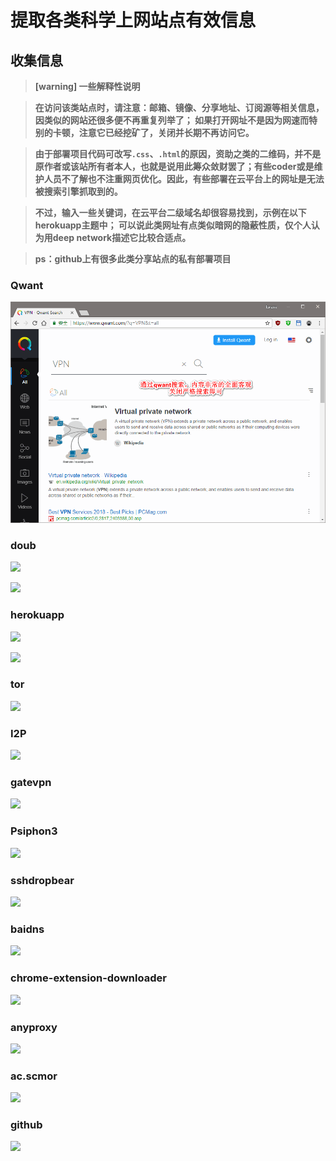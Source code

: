 # 提取各类科学上网站点有效信息

## 收集信息

> **[warning] 一些解释性说明**

> **在访问该类站点时，请注意：邮箱、镜像、分享地址、订阅源等相关信息，因类似的网站还很多便不再重复列举了； 如果打开网址不是因为网速而特别的卡顿，注意它已经挖矿了，关闭并长期不再访问它。**

> **由于部署项目代码可改写`.css`、`.html`的原因，资助之类的二维码，并不是原作者或该站所有者本人，也就是说用此筹众敛财罢了；有些coder或是维护人员不了解也不注重网页优化。因此，有些部署在云平台上的网址是无法被搜索引擎抓取到的。**

> **不过，输入一些关键词，在云平台二级域名却很容易找到，示例在以下herokuapp主题中； 可以说此类网址有点类似暗网的隐蔽性质，仅个人认为用deep network描述它比较合适点。**

> **ps：github上有很多此类分享站点的私有部署项目**

### Qwant

![](../.gitbook/assets/2018-05-13_234050.png)

### doub

![](https://raw.githubusercontent.com/loremwalker/fq-book/master/.gitbook/assets/doub.io_sxsx-131_.png)

![](https://raw.githubusercontent.com/loremwalker/fq-book/master/.gitbook/assets/doub.io_sxsx-132_.png)

### herokuapp

![](https://raw.githubusercontent.com/loremwalker/fq-book/master/.gitbook/assets/2018-05-01_191319.png)

![](https://raw.githubusercontent.com/loremwalker/fq-book/master/.gitbook/assets/2018-05-01_191408.png)

### tor

![](https://raw.githubusercontent.com/loremwalker/fq-book/master/.gitbook/assets/2018-05-13_221941.png)

### I2P

![](https://raw.githubusercontent.com/loremwalker/fq-book/master/.gitbook/assets/2018-05-13_223403.png)

### gatevpn

![](https://raw.githubusercontent.com/loremwalker/fq-book/master/.gitbook/assets/2018-05-13_223856.png)

### Psiphon3
![](https://raw.githubusercontent.com/loremwalker/fq-book/master/.gitbook/assets/2018-05-13_224028.png)

### sshdropbear

![](https://raw.githubusercontent.com/loremwalker/fq-book/master/.gitbook/assets/2018-05-13_230226.png)

### baidns

![](https://raw.githubusercontent.com/loremwalker/fq-book/master/.gitbook/assets/2018-05-13_231248.png)

### chrome-extension-downloader

![](https://raw.githubusercontent.com/loremwalker/fq-book/master/.gitbook/assets/2018-05-13_231955.png)

### anyproxy

![](https://raw.githubusercontent.com/loremwalker/fq-book/master/.gitbook/assets/2018-05-13_232412.png)


### ac.scmor

![](https://raw.githubusercontent.com/loremwalker/fq-book/master/.gitbook/assets/2018-05-13_232613.png)

### github

![](https://raw.githubusercontent.com/loremwalker/fq-book/master/.gitbook/assets/2018-05-13_233443.png)



<!-- ### ssrshare

![](https://raw.githubusercontent.com/loremwalker/fq-book/master/.gitbook/assets/2018-04-29_061640.png)

### nutgeek

![](https://raw.githubusercontent.com/loremwalker/fq-book/master/.gitbook/assets/2018-04-29_063942.png)

### free-ss.site

![](https://raw.githubusercontent.com/loremwalker/fq-book/master/.gitbook/assets/2018-04-29_061234.png)

### yitianjianss

![](https://raw.githubusercontent.com/loremwalker/fq-book/master/.gitbook/assets/2018-04-29_060850.png) -->